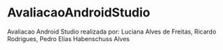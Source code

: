 # AvaliacaoAndroidStudio
Avaliacao Android Studio realizada por: Luciana Alves de Freitas, Ricardo Rodrigues, Pedro Elias Habenschuss Alves
